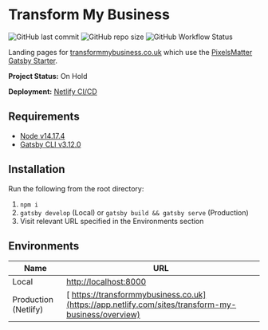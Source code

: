 # Transform My Business

![GitHub last commit](https://img.shields.io/github/last-commit/PixelsMatter/transform-my-business?color=%23560bad)
![GitHub repo size](https://img.shields.io/github/repo-size/PixelsMatter/transform-my-business?color=%23560bad)
![GitHub Workflow Status](https://img.shields.io/github/workflow/status/PixelsMatter/transform-my-business/Lighthouse%20CI?color=%23560bad)

Landing pages for [transformmybusiness.co.uk](https://transformmybusiness.co.uk/) which use the [PixelsMatter Gatsby Starter](https://github.com/PixelsMatter/gatsby-starter).


**Project Status:** On Hold

**Deployment:** [Netlify CI/CD](https://app.netlify.com/sites/transform-my-business/overview)

## Requirements

* [Node v14.17.4](https://nodejs.org/en)
* [Gatsby CLI v3.12.0](https://www.npmjs.com/package/gatsby-cli)

## Installation

Run the following from the root directory:

 1. `npm i`
 2. `gatsby develop` (Local) or `gatsby build && gatsby serve` (Production)
 7. Visit relevant URL specified in the Environments section

## Environments

|Name|URL|
|--|--|
| Local | [http://localhost:8000](http://localhost:8000) |
| Production (Netlify) |  [ https://transformmybusiness.co.uk](https://app.netlify.com/sites/transform-my-business/overview)   | https://transformmybusiness.co.uk |
